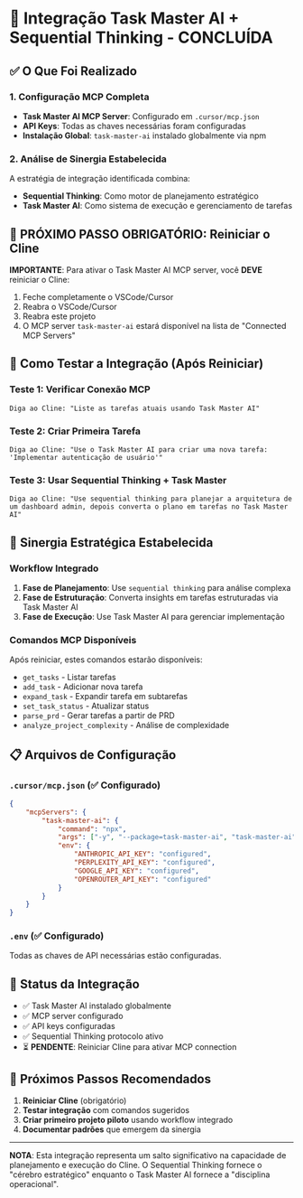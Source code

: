 # 🎯 Integração Task Master AI + Sequential Thinking - CONCLUÍDA

## ✅ O Que Foi Realizado

### 1. Configuração MCP Completa
- **Task Master AI MCP Server**: Configurado em `.cursor/mcp.json`
- **API Keys**: Todas as chaves necessárias foram configuradas
- **Instalação Global**: `task-master-ai` instalado globalmente via npm

### 2. Análise de Sinergia Estabelecida
A estratégia de integração identificada combina:
- **Sequential Thinking**: Como motor de planejamento estratégico
- **Task Master AI**: Como sistema de execução e gerenciamento de tarefas

## 🔄 PRÓXIMO PASSO OBRIGATÓRIO: Reiniciar o Cline

**IMPORTANTE**: Para ativar o Task Master AI MCP server, você **DEVE** reiniciar o Cline:

1. Feche completamente o VSCode/Cursor
2. Reabra o VSCode/Cursor
3. Reabra este projeto
4. O MCP server `task-master-ai` estará disponível na lista de "Connected MCP Servers"

## 🧪 Como Testar a Integração (Após Reiniciar)

### Teste 1: Verificar Conexão MCP
```
Diga ao Cline: "Liste as tarefas atuais usando Task Master AI"
```

### Teste 2: Criar Primeira Tarefa
```
Diga ao Cline: "Use o Task Master AI para criar uma nova tarefa: 'Implementar autenticação de usuário'"
```

### Teste 3: Usar Sequential Thinking + Task Master
```
Diga ao Cline: "Use sequential thinking para planejar a arquitetura de um dashboard admin, depois converta o plano em tarefas no Task Master AI"
```

## 🚀 Sinergia Estratégica Estabelecida

### Workflow Integrado
1. **Fase de Planejamento**: Use `sequential thinking` para análise complexa
2. **Fase de Estruturação**: Converta insights em tarefas estruturadas via Task Master AI
3. **Fase de Execução**: Use Task Master AI para gerenciar implementação

### Comandos MCP Disponíveis
Após reiniciar, estes comandos estarão disponíveis:
- `get_tasks` - Listar tarefas
- `add_task` - Adicionar nova tarefa
- `expand_task` - Expandir tarefa em subtarefas
- `set_task_status` - Atualizar status
- `parse_prd` - Gerar tarefas a partir de PRD
- `analyze_project_complexity` - Análise de complexidade

## 📋 Arquivos de Configuração

### `.cursor/mcp.json` (✅ Configurado)
```json
{
    "mcpServers": {
        "task-master-ai": {
            "command": "npx",
            "args": ["-y", "--package=task-master-ai", "task-master-ai"],
            "env": {
                "ANTHROPIC_API_KEY": "configured",
                "PERPLEXITY_API_KEY": "configured",
                "GOOGLE_API_KEY": "configured",
                "OPENROUTER_API_KEY": "configured"
            }
        }
    }
}
```

### `.env` (✅ Configurado)
Todas as chaves de API necessárias estão configuradas.

## 🎯 Status da Integração

- ✅ Task Master AI instalado globalmente
- ✅ MCP server configurado
- ✅ API keys configuradas
- ✅ Sequential Thinking protocolo ativo
- ⏳ **PENDENTE**: Reiniciar Cline para ativar MCP connection

## 🔗 Próximos Passos Recomendados

1. **Reiniciar Cline** (obrigatório)
2. **Testar integração** com comandos sugeridos
3. **Criar primeiro projeto piloto** usando workflow integrado
4. **Documentar padrões** que emergem da sinergia

---

**NOTA**: Esta integração representa um salto significativo na capacidade de planejamento e execução do Cline. O Sequential Thinking fornece o "cérebro estratégico" enquanto o Task Master AI fornece a "disciplina operacional".
